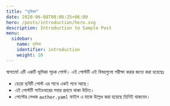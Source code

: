 ```yaml
---
title: "ভূমিকা"
date: 2020-06-08T08:06:25+06:00
hero: /posts/introduction/hero.svg
description: Introduction to Sample Post
menu:
  sidebar:
    name: ভূমিকা
    identifier: introduction
    weight: 10
---
```


স্বাগতম! এটি একটি ভূমিকা সূচক পোস্ট। এই পোস্টটি এই বিষয়গুলো পরীক্ষা করার জন্যে করা হয়েছেঃ

- হেরো ছবিটি পোস্ট এর সাথে একই পথে আছে।
- এই পোস্টটি সাইডবারের সবার প্রথমে থাকা উচিত।
- পোস্টের লেখক `author.yaml` ফাইল এ যাকে উল্লেখ করা হয়েছে তিনিই থাকবেন।

